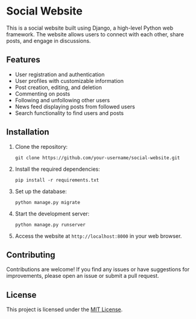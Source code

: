 # Social Website

This is a social website built using Django, a high-level Python web framework. The website allows users to connect with each other, share posts, and engage in discussions.

## Features

- User registration and authentication
- User profiles with customizable information
- Post creation, editing, and deletion
- Commenting on posts
- Following and unfollowing other users
- News feed displaying posts from followed users
- Search functionality to find users and posts

## Installation

1. Clone the repository:

    ```shell
    git clone https://github.com/your-username/social-website.git
    ```

2. Install the required dependencies:

    ```shell
    pip install -r requirements.txt
    ```

3. Set up the database:

    ```shell
    python manage.py migrate
    ```

4. Start the development server:

    ```shell
    python manage.py runserver
    ```

5. Access the website at `http://localhost:8000` in your web browser.

## Contributing

Contributions are welcome! If you find any issues or have suggestions for improvements, please open an issue or submit a pull request.

## License

This project is licensed under the [MIT License](LICENSE).